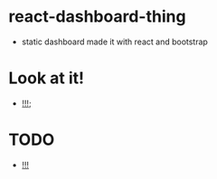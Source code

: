 # react-dashboard-thing
- static dashboard made it with react and bootstrap

# Look at it!
- [!!!](https://byrongbp.github.io/react-dashboard-thing/);

# TODO
- [!!!](./TODO.md)